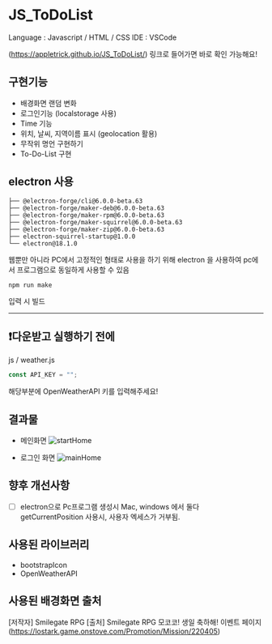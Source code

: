 # JS_ToDoList

Language : Javascript / HTML / CSS
IDE : VSCode

(https://appletrick.github.io/JS_ToDoList/)
링크로 들어가면 바로 확인 가능해요!

## 구현기능
- 배경화면 랜덤 변화
- 로그인기능 (localstorage 사용)
- Time 기능
- 위치, 날씨, 지역이름 표시 (geolocation 활용)
- 무작위 명언 구현하기
- To-Do-List 구현

## electron 사용

```
├── @electron-forge/cli@6.0.0-beta.63
├── @electron-forge/maker-deb@6.0.0-beta.63
├── @electron-forge/maker-rpm@6.0.0-beta.63
├── @electron-forge/maker-squirrel@6.0.0-beta.63
├── @electron-forge/maker-zip@6.0.0-beta.63
├── electron-squirrel-startup@1.0.0
└── electron@18.1.0
```
웹뿐만 아니라 PC에서 고정적인 형태로 사용을 하기 위해 electron 을 사용하여 pc에서 프로그램으로 동일하게 사용할 수 있음

```
npm run make
```
입력 시 빌드

--- 

## ❗️다운받고 실행하기 전에

js / weather.js 

```js
const API_KEY = "";
```
해당부분에 OpenWeatherAPI 키를 입력해주세요!

## 결과물

- 메인화면
![startHome](https://user-images.githubusercontent.com/31761527/164179127-fee8b5bc-96e5-4d08-b05e-6e6cbcf62cd6.jpeg)

- 로그인 화면
![mainHome](https://user-images.githubusercontent.com/31761527/164179116-c5dd9240-a4c1-49fb-ab97-654bd574046e.jpeg)

## 향후 개선사항

- [ ] electron으로 Pc프로그램 생성시 Mac, windows 에서 둘다 getCurrentPosition 사용시, 사용자 엑세스가 거부됨.

## 사용된 라이브러리
- bootstrapIcon
- OpenWeatherAPI

## 사용된 배경화면 출처
[저작자] Smilegate RPG
[출처] Smilegate RPG 모코코! 생일 축하해! 이벤트 페이지
(https://lostark.game.onstove.com/Promotion/Mission/220405)